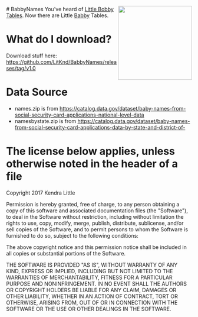 <img src="https://cloud.githubusercontent.com/assets/1623675/23083302/e627a184-f511-11e6-9d9f-8d1ec5789156.png" width="200" align="right"># BabbyNames
You've heard of [Little Bobby Tables](https://xkcd.com/327/). Now there are Little [Babby](http://www.bbc.co.uk/ulsterscots/words/babbie-babby) Tables.

# What do I download?
Download stuff here: https://github.com/LitKnd/BabbyNames/releases/tag/v1.0

# Data Source
* names.zip is from https://catalog.data.gov/dataset/baby-names-from-social-security-card-applications-national-level-data
* namesbystate.zip is from https://catalog.data.gov/dataset/baby-names-from-social-security-card-applications-data-by-state-and-district-of-

# The license below applies, unless otherwise noted in the header of a file
Copyright 2017 Kendra Little

Permission is hereby granted, free of charge, to any person obtaining a copy of this software and associated documentation files (the "Software"), to deal in the Software without restriction, including without limitation the rights to use, copy, modify, merge, publish, distribute, sublicense, and/or sell copies of the Software, and to permit persons to whom the Software is furnished to do so, subject to the following conditions:

The above copyright notice and this permission notice shall be included in all copies or substantial portions of the Software.

THE SOFTWARE IS PROVIDED "AS IS", WITHOUT WARRANTY OF ANY KIND, EXPRESS OR IMPLIED, INCLUDING BUT NOT LIMITED TO THE WARRANTIES OF MERCHANTABILITY, FITNESS FOR A PARTICULAR PURPOSE AND NONINFRINGEMENT. IN NO EVENT SHALL THE AUTHORS OR COPYRIGHT HOLDERS BE LIABLE FOR ANY CLAIM, DAMAGES OR OTHER LIABILITY, WHETHER IN AN ACTION OF CONTRACT, TORT OR OTHERWISE, ARISING FROM, OUT OF OR IN CONNECTION WITH THE SOFTWARE OR THE USE OR OTHER DEALINGS IN THE SOFTWARE.
